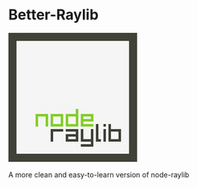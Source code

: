 # Better-Raylib
![alt text](https://github.com/Googcoon/Better-Raylib/blob/main/src/node_raylib.png)


A more clean and easy-to-learn version of node-raylib
